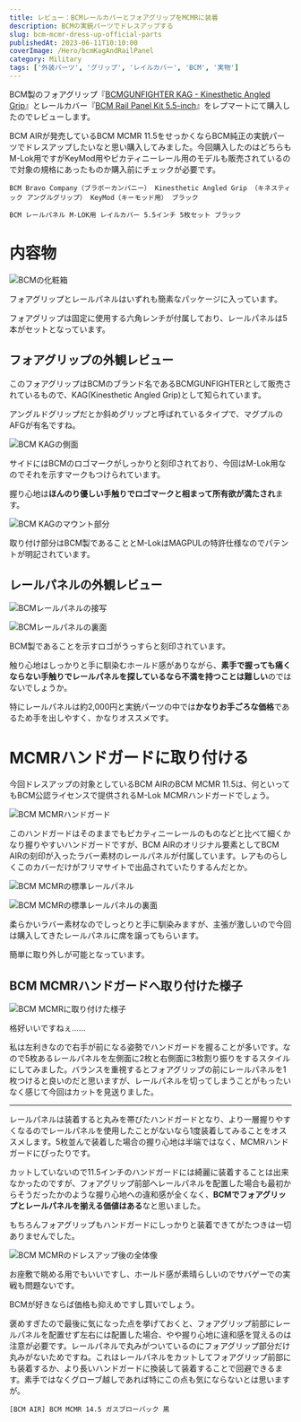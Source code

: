 ```yaml
---
title: レビュー：BCMレールカバーとフォアグリップをMCMRに装着
description: BCMの実銃パーツでドレスアップする
slug: bcm-mcmr-dress-up-official-parts
publishedAt: 2023-06-11T10:10:00
coverImage: /Hero/bcmKagAndRailPanel
category: Military
tags: ['外装パーツ', 'グリップ', 'レイルカバー', 'BCM', '実物']
---
```


BCM製のフォアグリップ『[BCMGUNFIGHTER KAG - Kinesthetic Angled Grip](https://repmart.jp/products/bcmkagmcmrblk.html)』とレールカバー『[BCM Rail Panel Kit 5.5-inch](https://repmart.jp/products/bcmmcmrrpblk5.html)』をレプマートにて購入したのでレビューします。

BCM AIRが発売しているBCM MCMR 11.5をせっかくならBCM純正の実銃パーツでドレスアップしたいなと思い購入してみました。今回購入したのはどちらもM-Lok用ですがKeyMod用やピカティニーレール用のモデルも販売されているので対象の規格にあったものか購入前にチェックが必要です。

```amazon:B00QSIOCGQ
BCM Bravo Company（ブラボーカンパニー） Kinesthetic Angled Grip （キネスティック アングルグリップ） KeyMod（キーモッド用） ブラック
```

```amazon:B07S1M7QR5
BCM レールパネル M-LOK用 レイルカバー 5.5インチ 5枚セット ブラック
```

# 内容物

![BCMの化粧箱](/Hero/bcmKagAndRailPanel)

フォアグリップとレールパネルはいずれも簡素なパッケージに入っています。

フォアグリップは固定に使用する六角レンチが付属しており、レールパネルは5本がセットとなっています。

## フォアグリップの外観レビュー

このフォアグリップはBCMのブランド名であるBCMGUNFIGHTERとして販売されているもので、KAG(Kinesthetic Angled Grip)として知られています。

アングルドグリップだとか斜めグリップと呼ばれているタイプで、マグプルのAFGが有名ですね。

![BCM KAGの側面](/Review/dqlqzyuiua8txysir7qs)

サイドにはBCMのロゴマークがしっかりと刻印されており、今回はM-Lok用なのでそれを示すマークもつけられています。

握り心地は**ほんのり優しい手触りでロゴマークと相まって所有欲が満たされ**ます。

![BCM KAGのマウント部分](/Review/l67p0ktxj6clpxjmotvu)

取り付け部分はBCM製であることとM-LokはMAGPULの特許仕様なのでパテントが明記されています。

## レールパネルの外観レビュー

![BCMレールパネルの接写](/Review/l9ncwhnmyizqgvteewlz)

![BCMレールパネルの裏面](/Review/bvvg3mbeiffpkbrtfevq)

BCM製であることを示すロゴがうっすらと刻印されています。

触り心地はしっかりと手に馴染むホールド感がありながら、**素手で握っても痛くならない手触りでレールパネルを探しているなら不満を持つことは難しい**のではないでしょうか。

特にレールパネルは約2,000円と実銃パーツの中では**かなりお手ごろな価格**であるため手を出しやすく、かなりオススメです。

# MCMRハンドガードに取り付ける

今回ドレスアップの対象としているBCM AIRのBCM MCMR 11.5は、何といってもBCM公認ライセンスで提供されるM-Lok MCMRハンドガードでしょう。

![BCM MCMRハンドガード](/Review/novwzmzaqlouyyxis9ry)

このハンドガードはそのままでもピカティニーレールのものなどと比べて細くかなり握りやすいハンドガードですが、BCM AIRのオリジナル要素としてBCM AIRの刻印が入ったラバー素材のレールパネルが付属しています。レアものらしくこのカバーだけがフリマサイトで出品されていたりするんだとか。

![BCM MCMRの標準レールパネル](/Review/iygpnfhxeyynlodr0cgv)

![BCM MCMRの標準レールパネルの裏面](/Review/mnvbxzmrxybz4p41mpoe)

柔らかいラバー素材なのでしっとりと手に馴染みますが、主張が激しいので今回は購入してきたレールパネルに席を譲ってもらいます。

簡単に取り外しが可能となっています。

## BCM MCMRハンドガードへ取り付けた様子

![BCM MCMRに取り付けた様子](/Review/tcsp4bhkzpfugatmfaid)

格好いいですねぇ……

私は左利きなので右手が前になる姿勢でハンドガードを握ることが多いです。なので5枚あるレールパネルを左側面に2枚と右側面に3枚割り振りをするスタイルにしてみました。バランスを重視するとフォアグリップの前にレールパネルを1枚つけると良いのだと思いますが、レールパネルを切ってしまうことがもったいなく感じて今回はカットを見送りました。

---

レールパネルは装着すると丸みを帯びたハンドガードとなり、より一層握りやすくなるのでレールパネルを使用したことがないなら1度装着してみることをオススメします。5枚並んで装着した場合の握り心地は半端ではなく、MCMRハンドガードにぴったりです。

カットしていないので11.5インチのハンドガードには綺麗に装着することは出来なかったのですが、フォアグリップ前部へレールパネルを配置した場合も最初からそうだったかのような握り心地への違和感が全くなく、**BCMでフォアグリップとレールパネルを揃える価値はある**なと思いました。

もちろんフォアグリップもハンドガードにしっかりと装着できてがたつきは一切ありませんでした。

![BCM MCMRのドレスアップ後の全体像](/Review/jzsvrdgat4pqpjenugtg)

お座敷で眺める用でもいいですし、ホールド感が素晴らしいのでサバゲーでの実戦も問題ないです。

BCMが好きならば価格も抑えめですし買いでしょう。

褒めすぎたので最後に気になった点を挙げておくと、フォアグリップ前部にレールパネルを配置せず左右には配置した場合、やや握り心地に違和感を覚えるのは注意が必要です。レールパネルで丸みがついているのにフォアグリップ部分だけ丸みがないためですね。これはレールパネルをカットしてフォアグリップ前部にも装着するか、より長いハンドガードに換装して装着することで回避できるます。素手ではなくグローブ越しであれば特にこの点も気にならないとは思いますが。

```amazon:B0BGKRDYNR
[BCM AIR] BCM MCMR 14.5 ガスブローバック 黒
```
